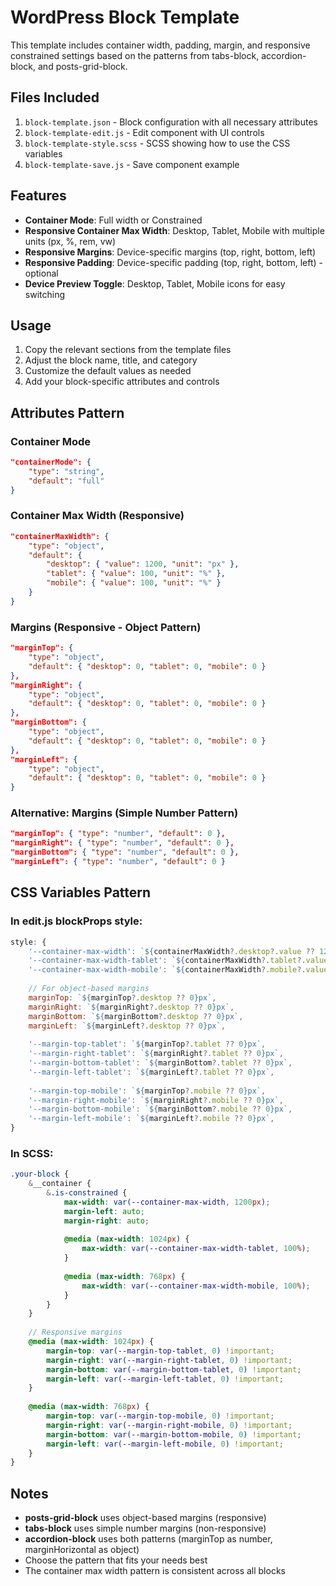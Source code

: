 # WordPress Block Template

This template includes container width, padding, margin, and responsive constrained settings based on the patterns from tabs-block, accordion-block, and posts-grid-block.

## Files Included

1. `block-template.json` - Block configuration with all necessary attributes
2. `block-template-edit.js` - Edit component with UI controls
3. `block-template-style.scss` - SCSS showing how to use the CSS variables
4. `block-template-save.js` - Save component example

## Features

- **Container Mode**: Full width or Constrained
- **Responsive Container Max Width**: Desktop, Tablet, Mobile with multiple units (px, %, rem, vw)
- **Responsive Margins**: Device-specific margins (top, right, bottom, left)
- **Responsive Padding**: Device-specific padding (top, right, bottom, left) - optional
- **Device Preview Toggle**: Desktop, Tablet, Mobile icons for easy switching

## Usage

1. Copy the relevant sections from the template files
2. Adjust the block name, title, and category
3. Customize the default values as needed
4. Add your block-specific attributes and controls

## Attributes Pattern

### Container Mode
```json
"containerMode": { 
    "type": "string", 
    "default": "full" 
}
```

### Container Max Width (Responsive)
```json
"containerMaxWidth": {
    "type": "object",
    "default": {
        "desktop": { "value": 1200, "unit": "px" },
        "tablet": { "value": 100, "unit": "%" },
        "mobile": { "value": 100, "unit": "%" }
    }
}
```

### Margins (Responsive - Object Pattern)
```json
"marginTop": { 
    "type": "object",
    "default": { "desktop": 0, "tablet": 0, "mobile": 0 }
},
"marginRight": { 
    "type": "object",
    "default": { "desktop": 0, "tablet": 0, "mobile": 0 }
},
"marginBottom": { 
    "type": "object",
    "default": { "desktop": 0, "tablet": 0, "mobile": 0 }
},
"marginLeft": { 
    "type": "object",
    "default": { "desktop": 0, "tablet": 0, "mobile": 0 }
}
```

### Alternative: Margins (Simple Number Pattern)
```json
"marginTop": { "type": "number", "default": 0 },
"marginRight": { "type": "number", "default": 0 },
"marginBottom": { "type": "number", "default": 0 },
"marginLeft": { "type": "number", "default": 0 }
```

## CSS Variables Pattern

### In edit.js blockProps style:
```javascript
style: {
    '--container-max-width': `${containerMaxWidth?.desktop?.value ?? 1200}${containerMaxWidth?.desktop?.unit ?? 'px'}`,
    '--container-max-width-tablet': `${containerMaxWidth?.tablet?.value ?? 100}${containerMaxWidth?.tablet?.unit ?? '%'}`,
    '--container-max-width-mobile': `${containerMaxWidth?.mobile?.value ?? 100}${containerMaxWidth?.mobile?.unit ?? '%'}`,
    
    // For object-based margins
    marginTop: `${marginTop?.desktop ?? 0}px`,
    marginRight: `${marginRight?.desktop ?? 0}px`,
    marginBottom: `${marginBottom?.desktop ?? 0}px`,
    marginLeft: `${marginLeft?.desktop ?? 0}px`,
    
    '--margin-top-tablet': `${marginTop?.tablet ?? 0}px`,
    '--margin-right-tablet': `${marginRight?.tablet ?? 0}px`,
    '--margin-bottom-tablet': `${marginBottom?.tablet ?? 0}px`,
    '--margin-left-tablet': `${marginLeft?.tablet ?? 0}px`,
    
    '--margin-top-mobile': `${marginTop?.mobile ?? 0}px`,
    '--margin-right-mobile': `${marginRight?.mobile ?? 0}px`,
    '--margin-bottom-mobile': `${marginBottom?.mobile ?? 0}px`,
    '--margin-left-mobile': `${marginLeft?.mobile ?? 0}px`,
}
```

### In SCSS:
```scss
.your-block {
    &__container {
        &.is-constrained {
            max-width: var(--container-max-width, 1200px);
            margin-left: auto;
            margin-right: auto;
            
            @media (max-width: 1024px) {
                max-width: var(--container-max-width-tablet, 100%);
            }
            
            @media (max-width: 768px) {
                max-width: var(--container-max-width-mobile, 100%);
            }
        }
    }
    
    // Responsive margins
    @media (max-width: 1024px) {
        margin-top: var(--margin-top-tablet, 0) !important;
        margin-right: var(--margin-right-tablet, 0) !important;
        margin-bottom: var(--margin-bottom-tablet, 0) !important;
        margin-left: var(--margin-left-tablet, 0) !important;
    }
    
    @media (max-width: 768px) {
        margin-top: var(--margin-top-mobile, 0) !important;
        margin-right: var(--margin-right-mobile, 0) !important;
        margin-bottom: var(--margin-bottom-mobile, 0) !important;
        margin-left: var(--margin-left-mobile, 0) !important;
    }
}
```

## Notes

- **posts-grid-block** uses object-based margins (responsive)
- **tabs-block** uses simple number margins (non-responsive)
- **accordion-block** uses both patterns (marginTop as number, marginHorizontal as object)
- Choose the pattern that fits your needs best
- The container max width pattern is consistent across all blocks

